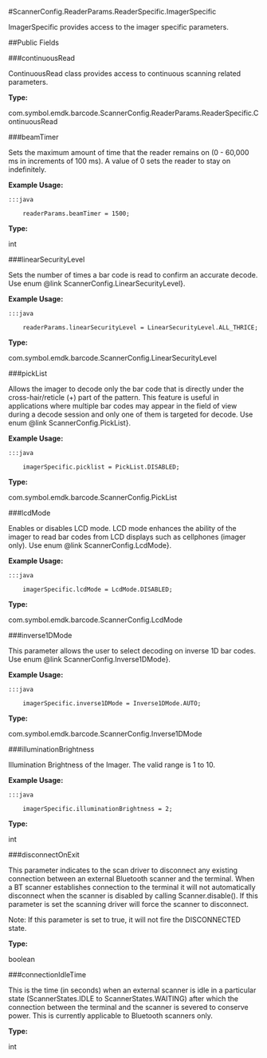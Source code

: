 #ScannerConfig.ReaderParams.ReaderSpecific.ImagerSpecific

ImagerSpecific provides access to the imager specific parameters.



##Public Fields

###continuousRead

ContinuousRead class provides access to continuous scanning related parameters.

**Type:**

com.symbol.emdk.barcode.ScannerConfig.ReaderParams.ReaderSpecific.ContinuousRead

###beamTimer

Sets the maximum amount of time that the reader remains on (0 - 60,000 ms in increments of 100 ms).
 A value of 0 sets the reader to stay on indefinitely.

 
 



**Example Usage:**
	
	:::java	
	 	
	 	readerParams.beamTimer = 1500;


**Type:**

int

###linearSecurityLevel

Sets the number of times a bar code is read to confirm an accurate decode.
 Use enum @link ScannerConfig.LinearSecurityLevel}.

 
 



**Example Usage:**
	
	:::java	
	 	
	 	readerParams.linearSecurityLevel = LinearSecurityLevel.ALL_THRICE;


**Type:**

com.symbol.emdk.barcode.ScannerConfig.LinearSecurityLevel

###pickList

Allows the imager to decode only the bar code that is directly under the cross-hair/reticle (+) part of the pattern.
 This feature is useful in applications where multiple bar codes may appear in the field of view during a decode session and
 only one of them is targeted for decode.
 Use enum @link ScannerConfig.PickList}.

 
 



**Example Usage:**
	
	:::java	
	 	
	 	imagerSpecific.picklist = PickList.DISABLED;


**Type:**

com.symbol.emdk.barcode.ScannerConfig.PickList

###lcdMode

Enables or disables LCD mode.
 LCD mode enhances the ability of the imager to read bar codes from LCD displays such as cellphones (imager only).
 Use enum @link ScannerConfig.LcdMode}.

 
 



**Example Usage:**
	
	:::java	
	 	
	 	imagerSpecific.lcdMode = LcdMode.DISABLED;


**Type:**

com.symbol.emdk.barcode.ScannerConfig.LcdMode

###inverse1DMode

This parameter allows the user to select decoding on inverse 1D bar codes.
 Use enum @link ScannerConfig.Inverse1DMode}.

 
 



**Example Usage:**
	
	:::java	
	 	
	 	imagerSpecific.inverse1DMode = Inverse1DMode.AUTO;


**Type:**

com.symbol.emdk.barcode.ScannerConfig.Inverse1DMode

###illuminationBrightness

Illumination Brightness of the Imager. The valid range is 1 to 10.

 
 



**Example Usage:**
	
	:::java	
	 	
	 	imagerSpecific.illuminationBrightness = 2;


**Type:**

int

###disconnectOnExit

This parameter indicates to the scan driver to disconnect any existing connection between an
 external Bluetooth scanner and the terminal. When a BT scanner establishes connection to the terminal
 it will not automatically disconnect when the scanner is disabled by calling Scanner.disable().
 If this parameter is set the scanning driver will force the scanner to disconnect.

 Note: If this parameter is set to true, it will not fire the DISCONNECTED state.

**Type:**

boolean

###connectionIdleTime

This is the time (in seconds) when an external scanner is idle in a particular state (ScannerStates.IDLE to
 ScannerStates.WAITING) after which the connection between the terminal and the scanner is severed to conserve
 power. This is currently applicable to Bluetooth scanners only.

**Type:**

int

